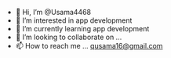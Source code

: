 - 👋 Hi, I’m @Usama4468
- 👀 I’m interested in app development 
- 🌱 I’m currently learning app development 
- 💞️ I’m looking to collaborate on ...
- 📫 How to reach me ...
  qusama16@gmail.com

<!---
Usama4468/Usama4468 is a ✨ special ✨ repository because its `README.md` (this file) appears on your GitHub profile.
You can click the Preview link to take a look at your changes.
--->
